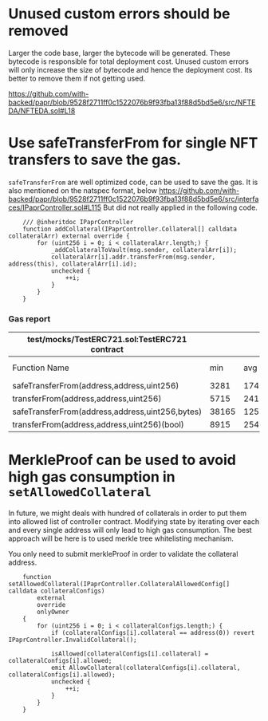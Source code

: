 # Unused custom errors should be removed
Larger the code base, larger the bytecode will be generated. These bytecode is responsible for total deployment cost. Unused custom errors will only increase the size of bytecode and hence the deployment cost. Its better to remove them if not getting used. 

https://github.com/with-backed/papr/blob/9528f2711ff0c1522076b9f93fba13f88d5bd5e6/src/NFTEDA/NFTEDA.sol#L18

# Use safeTransferFrom for single NFT transfers to save the gas. 
`safeTransferFrom`  are well optimized code, can be used  to save the gas. It is also mentioned on the natspec format, below 
https://github.com/with-backed/papr/blob/9528f2711ff0c1522076b9f93fba13f88d5bd5e6/src/interfaces/IPaprController.sol#L115
But did not really applied in the following code. 
```
    /// @inheritdoc IPaprController
    function addCollateral(IPaprController.Collateral[] calldata collateralArr) external override {
        for (uint256 i = 0; i < collateralArr.length;) {
            _addCollateralToVault(msg.sender, collateralArr[i]);
            collateralArr[i].addr.transferFrom(msg.sender, address(this), collateralArr[i].id);
            unchecked {
                ++i;
            }
        }
    }
```

### Gas report

| test/mocks/TestERC721.sol:TestERC721 contract   |                 |        |        |        |         |
|-------------------------------------------------|-----------------|--------|--------|--------|---------|
| Function Name                                   | min             | avg    | median | max    | # calls |
| safeTransferFrom(address,address,uint256)       | 3281            | 17421  | 5521   | 37601  | 15      |
| transferFrom(address,address,uint256)           | 5715            | 24126  | 30915  | 30915  | 14      |
| safeTransferFrom(address,address,uint256,bytes) | 38165           | 125986 | 117056 | 299216 | 48      |
| transferFrom(address,address,uint256)(bool)     | 8915            | 25415  | 30915  | 30915  | 12      |

# MerkleProof can be used to avoid high gas consumption in `setAllowedCollateral`

In future, we might deals with hundred of collaterals in order to put them into allowed list of controller contract. Modifying state by iterating over each and every single address will only lead to high gas consumption. The best approach will be here is to used merkle tree whitelisting mechanism. 

You only need to submit merkleProof in order to validate the collateral address. 


```
    function setAllowedCollateral(IPaprController.CollateralAllowedConfig[] calldata collateralConfigs)
        external
        override
        onlyOwner
    {
        for (uint256 i = 0; i < collateralConfigs.length;) {
            if (collateralConfigs[i].collateral == address(0)) revert IPaprController.InvalidCollateral();

            isAllowed[collateralConfigs[i].collateral] = collateralConfigs[i].allowed;
            emit AllowCollateral(collateralConfigs[i].collateral, collateralConfigs[i].allowed);
            unchecked {
                ++i;
            }
        }
    }
```
